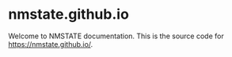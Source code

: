 # nmstate.github.io

Welcome to NMSTATE documentation. This is the source code for <https://nmstate.github.io/>.
